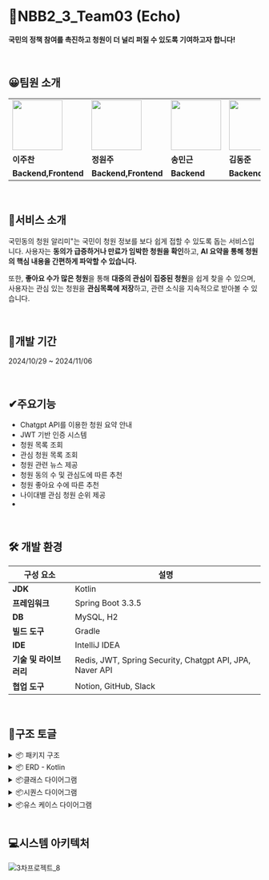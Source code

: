 # 📢NBB2_3_Team03 (Echo)

**국민의 정책 참여를 촉진하고 청원이 더 널리 퍼질 수 있도록 기여하고자 합니다!**

<br>

## 😀팀원 소개

<table>
  <tr>
    <td>
        <a href="https://github.com/juchan204">
            <img src="https://avatars.githubusercontent.com/u/127003137?v=4" width="100px" />
        </a>
    </td>
    <td>
        <a href="https://github.com/jooinjoo">
            <img src="https://avatars.githubusercontent.com/u/177445328?v=4" width="100px" />
        </a>
    </td>
    <td>
        <a href="https://github.com/Song-min-geun">
            <img src="https://avatars.githubusercontent.com/u/164311387?v=4" width="100px" />
        </a>
    </td>
    <td>
        <a href="https://github.com/kimdongjoon-web">
            <img src="https://avatars.githubusercontent.com/u/176230828?v=4" width="100px" />
        </a>
    </td>
    <td>
        <a href="https://github.com/usernameme0w">
            <img src="https://avatars.githubusercontent.com/u/163955522?v=4" width="100px" />
        </a>
    </td>
    <td>
        <a href="https://github.com/Wenpe77">
            <img src="https://avatars.githubusercontent.com/u/105703574?v=4" width="100px" />
        </a>
    </td>
  </tr>
  <tr>
    <td><b>이주찬</b></td>
    <td><b>정원주</b></td>
    <td><b>송민근</b></td>
    <td><b>김동준</b></td>
    <td><b>강수민</b></td>
    <td><b>위성운</b></td>
  </tr>
  <tr>
    <td><b>Backend,Frontend</b></td>
    <td><b>Backend,Frontend</b></td>
    <td><b>Backend</b></td>
    <td><b>Backend</b></td>
    <td><b>Backend</b></td>
    <td><b>Backend</b></td>
  </tr>
</table>
<br>

## 📝서비스 소개

국민동의 청원 알리미"는 국민이 청원 정보를 보다 쉽게 접할 수 있도록 돕는 서비스입니다.
사용자는 **동의가 급증하거나 만료가 임박한 청원을 확인**하고, **AI 요약을 통해 청원의 핵심 내용을 간편하게 파악할 수 있습니다.**

또한, **좋아요 수가 많은 청원**을 통해 **대중의 관심이 집중된 청원**을 쉽게 찾을 수 있으며, 사용자는 관심 있는 청원을 **관심목록에 저장**하고, 관련 소식을 지속적으로 받아볼 수 있습니다.

<br>

## 🧾**개발 기간**

2024/10/29 ~ 2024/11/06

<br>

## ✔주요기능

- Chatgpt API를 이용한 청원 요약 안내
- JWT 기반 인증 시스템
- 청원 목록 조회
- 관심 청원 목록 조회
- 청원 관련 뉴스 제공
- 청원 동의 수 및 관심도에 따른 추천
- 청원 좋아요 수에 따른 추천
- 나이대별 관심 청원 순위 제공
- 

<br>

## 🛠 개발 환경

| **구성 요소**      | **설명**                                               |
|----------------|------------------------------------------------------|
| **JDK**        | Kotlin                                       |
| **프레임워크**      | Spring Boot 3.3.5                                    |
| **DB**         | MySQL, H2                                               |
| **빌드 도구**      | Gradle                                               |
| **IDE**        | IntelliJ IDEA                                        |
| **기술 및 라이브러리** | Redis, JWT, Spring Security, Chatgpt API, JPA, Naver API |
| **협업 도구**      | Notion, GitHub, Slack                                |

<br>

## 📁구조 토글

<details>
  <summary>📦 패키지 구조 </summary>
📦src
 ┣ main<br/>
 ┃ ┣ kotlin<br/>
 ┃ ┃ ┗ com<br/>
 ┃ ┃ ┃ ┗ example<br/>
 ┃ ┃ ┃ ┃ ┗ echo<br/>
 ┃ ┃ ┃ ┃ ┃ ┣ domain<br/>
 ┃ ┃ ┃ ┃ ┃ ┃ ┣ inquiry<br/>
 ┃ ┃ ┃ ┃ ┃ ┃ ┃ ┣ controller<br/>
 ┃ ┃ ┃ ┃ ┃ ┃ ┃ ┣ dto<br/>
 ┃ ┃ ┃ ┃ ┃ ┃ ┃ ┃ ┣ request<br/>
 ┃ ┃ ┃ ┃ ┃ ┃ ┃ ┃ ┗ response<br/>
 ┃ ┃ ┃ ┃ ┃ ┃ ┃ ┣ entity<br/>
 ┃ ┃ ┃ ┃ ┃ ┃ ┃ ┣ repository<br/>
 ┃ ┃ ┃ ┃ ┃ ┃ ┃ ┗ service<br/>
 ┃ ┃ ┃ ┃ ┃ ┃ ┣ interest<br/>
 ┃ ┃ ┃ ┃ ┃ ┃ ┃ ┗ entity<br/>
 ┃ ┃ ┃ ┃ ┃ ┃ ┣ member<br/>
 ┃ ┃ ┃ ┃ ┃ ┃ ┃ ┣ controller<br/>
 ┃ ┃ ┃ ┃ ┃ ┃ ┃ ┃ ┣ advice<br/>
 ┃ ┃ ┃ ┃ ┃ ┃ ┃ ┣ dto<br/>
 ┃ ┃ ┃ ┃ ┃ ┃ ┃ ┃ ┣ request<br/>
 ┃ ┃ ┃ ┃ ┃ ┃ ┃ ┃ ┣ response<br/>
 ┃ ┃ ┃ ┃ ┃ ┃ ┃ ┣ entity<br/>
 ┃ ┃ ┃ ┃ ┃ ┃ ┃ ┣ repository<br/>
 ┃ ┃ ┃ ┃ ┃ ┃ ┃ ┗ service<br/>
 ┃ ┃ ┃ ┃ ┃ ┃ ┗ petition<br/>
 ┃ ┃ ┃ ┃ ┃ ┃ ┃ ┣ controller<br/>
 ┃ ┃ ┃ ┃ ┃ ┃ ┃ ┣ crawling<br/>
 ┃ ┃ ┃ ┃ ┃ ┃ ┃ ┣ dto<br/>
 ┃ ┃ ┃ ┃ ┃ ┃ ┃ ┃ ┣ request<br/>
 ┃ ┃ ┃ ┃ ┃ ┃ ┃ ┃ ┗ response<br/>
 ┃ ┃ ┃ ┃ ┃ ┃ ┃ ┣ entity<br/>
 ┃ ┃ ┃ ┃ ┃ ┃ ┃ ┣ repository<br/>
 ┃ ┃ ┃ ┃ ┃ ┃ ┃ ┣ service<br/>
 ┃ ┃ ┃ ┃ ┃ ┃ ┃ ┗ util<br/>
 ┃ ┃ ┃ ┃ ┃ ┣ global<br/>
 ┃ ┃ ┃ ┃ ┃ ┃ ┣ advice<br/>
 ┃ ┃ ┃ ┃ ┃ ┃ ┣ api<br/>
 ┃ ┃ ┃ ┃ ┃ ┃ ┣ config<br/>
 ┃ ┃ ┃ ┃ ┃ ┃ ┣ exception<br/>
 ┃ ┃ ┃ ┃ ┃ ┃ ┣ security<br/>
 ┃ ┃ ┃ ┃ ┃ ┃ ┃ ┣ auth<br/>
 ┃ ┃ ┃ ┃ ┃ ┃ ┃ ┣ filter<br/>
 ┃ ┃ ┃ ┃ ┃ ┃ ┃ ┗ util<br/>
 ┃ ┃ ┃ ┃ ┃ ┃ ┗ util<br/>
 ┃ ┣ react<br/>
 ┃ ┃ ┣ public<br/>
 ┃ ┃ ┣ src<br/>
 ┃ ┃ ┃ ┣ assets<br/>
 ┃ ┃ ┃ ┣ components<br/>
 ┃ ┃ ┃ ┣ css<br/>
 ┃ ┗ resources<br/>
 ┃ ┃ ┣ static<br/>
 ┃ ┃ ┃ ┗ images<br/>
 ┗ test<br/>
 ┃ ┗ kotlin<br/>
 ┃ ┃ ┗ com<br/>
 ┃ ┃ ┃ ┗ example<br/>
 ┃ ┃ ┃ ┃ ┗ echo<br/>
 ┃ ┃ ┃ ┃ ┃ ┣ domain<br/>
 ┃ ┃ ┃ ┃ ┃ ┃ ┣ inquiry<br/>
 ┃ ┃ ┃ ┃ ┃ ┃ ┃ ┣ repository<br/>
 ┃ ┃ ┃ ┃ ┃ ┃ ┃ ┗ service<br/>
 ┃ ┃ ┃ ┃ ┃ ┃ ┣ member<br/>
 ┃ ┃ ┃ ┃ ┃ ┃ ┃ ┣ repository<br/>
 ┃ ┃ ┃ ┃ ┃ ┃ ┃ ┗ service<br/>
 ┃ ┃ ┃ ┃ ┃ ┃ ┗ petition<br/>
 ┃ ┃ ┃ ┃ ┃ ┃ ┃ ┗ service<br/>
</details>
<details>
  <summary>📦 ERD - Kotlin </summary>
<img alt="echo_ERD" src="https://github.com/user-attachments/assets/124f11c0-44fa-434d-b39f-2f2d77233508">
</details>

<details>
  <summary>📦클래스 다이어그램</summary>
<img alt="스크린샷 2024-11-05 오후 2 11 02" src="https://github.com/user-attachments/assets/59d4e937-42b6-41f9-9227-389f2e38d933">
</details>
<details>
 <summary>📦시퀀스 다이어그램</summary>
1. 청원 등록
<img alt = "1" src = "https://github.com/user-attachments/assets/42dd00c4-3f40-4ced-ab98-7803fb42a5d5">
2. 청원 단건 조회
<img alt = "2청원 단건 조회" src = "https://github.com/user-attachments/assets/5ce1ae52-a28a-404c-bf3a-0386696a7b15">
3. 청원 전체 목록 조회
<img alt = "3청원 전체 목록 조회" src="https://github.com/user-attachments/assets/505d1dfa-a41f-45fd-ad2c-bd06dd5aa20a">
4. 청원 좋아요 순 조회
<img alt = "4청원 좋아요 순 조회" src="https://github.com/user-attachments/assets/420696bb-e62a-4c9e-9b08-0c701b0767fb">
5. 청원 관심목록 수 기준 조회
<img alt = "5청원 관심목록 수 기준 조회" src="https://github.com/user-attachments/assets/157dba74-c263-4cdc-b9c5-705281b24d0e">
6. 청원 카테고리별 조회
<img alt ="6청원 카테고리별 조회" src="https://github.com/user-attachments/assets/66d73e46-2cfd-4085-8454-56a71f30cd26">
7. 청원 만료일 순 조회
<img alt ="7청원 만료일 순 조회" src ="https://github.com/user-attachments/assets/973f7134-20df-46c7-b69d-2d266dc3bba4">
8. 동의자 수 급증 청원 조회
<img alt = "8동의자 수 급증 청원 조회" src="https://github.com/user-attachments/assets/09ef4283-0632-4d85-a170-6e6d31b24208">
9. 나이대별 청원 추천 조회
<img alt = "9나이대별 청원 추천 조회" src="https://github.com/user-attachments/assets/cbf0e4f0-5df6-4e5e-8caa-d9ee3f77435c">
10. 제목으로 청원 검색
<img alt="10제목으로 청원 검색" src="https://github.com/user-attachments/assets/02bbb374-f6a1-410d-bf51-a91b1beef224">
11. 청원 좋아요 기능
<img alt="11청원 좋아요 기능" src="https://github.com/user-attachments/assets/cb610bf2-ad00-4038-b2ec-64507d0c1bc8">
12. 청원 관심 목록 추가
<img alt="12청원 관심 목록 추가" src="https://github.com/user-attachments/assets/1f47bbc5-a93b-464e-a92b-640bd1c56605">
13. 청원 관심 목록 제거
<img alt="13청원 관심 목록 제거" src="https://github.com/user-attachments/assets/2de6a26e-6448-4d15-97ae-284dbd3e3f36">
14. 본인의 관심 목록 조회
<img alt="14본인의 관심 목록 조회" src="https://github.com/user-attachments/assets/dd870114-795a-4ba0-8850-bc4ddb71ad40">
15. 청원 수정
<img alt="15청원 수정" src="https://github.com/user-attachments/assets/5daf73d7-09f9-4199-8993-6d67dc3f5ebf">
16. 청원 삭제
<img alt="16 청원 삭제" src="https://github.com/user-attachments/assets/6b62feb2-6aee-4776-b848-9573dc235256">
</details>
<details>
  <summary>📦유스 케이스 다이어그램</summary>
문의, 뉴스
<img alt="문의뉴스UseCaseDiagram" src="https://github.com/user-attachments/assets/ee5ecd85-50ec-496d-850b-ae1733706fd0">
  <summary>📦유스 케이스 다이어그램</summary>
회원, 청원
<img alt="회원청원UseCaseDiagram" src="https://github.com/user-attachments/assets/cde00bec-224d-4c62-835a-d115b3178beb">
</details>
<br>

## 💻시스템 아키텍처
![3차프로젝트_8](https://github.com/user-attachments/assets/efedc8f2-48ef-4918-aed9-50a744a09bab)
<br>

